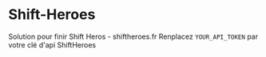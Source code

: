 # Shift-Heroes
Solution pour finir Shift Heros - shiftheroes.fr
Renplacez `YOUR_API_TOKEN` par votre clé d'api ShiftHeroes
